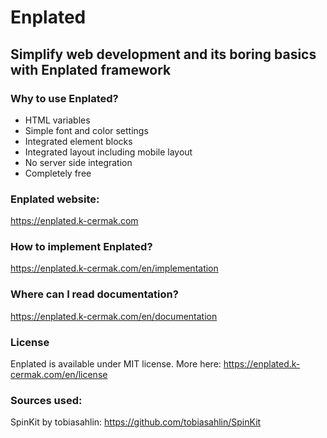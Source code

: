 # Enplated
## Simplify web development and its boring basics with Enplated framework

### Why to use Enplated?
- HTML variables
- Simple font and color settings
- Integrated element blocks
- Integrated layout including mobile layout
- No server side integration
- Completely free

### Enplated website:
https://enplated.k-cermak.com

### How to implement Enplated?
https://enplated.k-cermak.com/en/implementation

### Where can I read documentation?
https://enplated.k-cermak.com/en/documentation

### License
Enplated is available under MIT license. More here: https://enplated.k-cermak.com/en/license

### Sources used:
SpinKit by tobiasahlin: https://github.com/tobiasahlin/SpinKit
